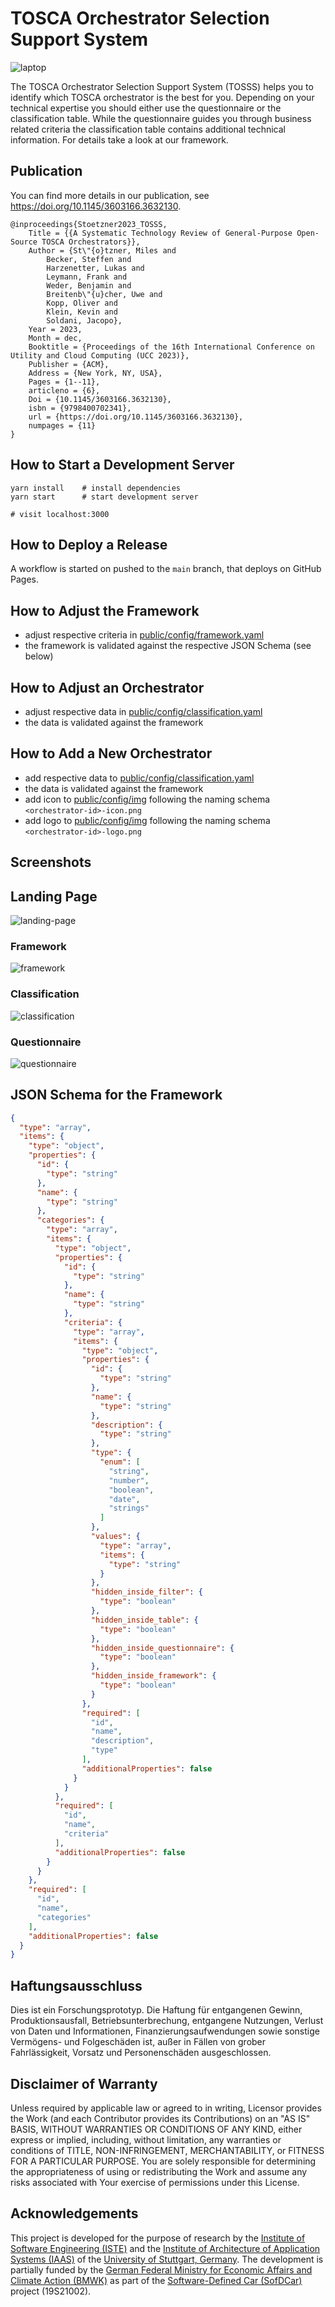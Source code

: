 # TOSCA Orchestrator Selection Support System

![laptop](assets/hero.png)

The TOSCA Orchestrator Selection Support System (TOSSS) helps you to identify which TOSCA orchestrator is the best for
you. Depending on your technical expertise you should either use the questionnaire or the classification table. While
the
questionnaire guides you through business related criteria the classification table contains additional technical
information. For details take a look at our framework.

## Publication 

You can find more details in our publication, see https://doi.org/10.1145/3603166.3632130.

````
@inproceedings{Stoetzner2023_TOSSS,
    Title = {{A Systematic Technology Review of General-Purpose Open-Source TOSCA Orchestrators}},
    Author = {St\"{o}tzner, Miles and 
        Becker, Steffen and 
        Harzenetter, Lukas and 
        Leymann, Frank and
        Weder, Benjamin and
        Breitenb\"{u}cher, Uwe and
        Kopp, Oliver and
        Klein, Kevin and
        Soldani, Jacopo},
    Year = 2023,
    Month = dec,
    Booktitle = {Proceedings of the 16th International Conference on Utility and Cloud Computing (UCC 2023)},
    Publisher = {ACM},
    Address = {New York, NY, USA},
    Pages = {1--11},
    articleno = {6},
    Doi = {10.1145/3603166.3632130},
    isbn = {9798400702341},
    url = {https://doi.org/10.1145/3603166.3632130},
    numpages = {11}
}
````

## How to Start a Development Server

```shell
yarn install    # install dependencies
yarn start      # start development server

# visit localhost:3000
```

## How to Deploy a Release

A workflow is started on pushed to the `main` branch, that deploys on GitHub Pages.

## How to Adjust the Framework

- adjust respective criteria in [public/config/framework.yaml](public/config/framework.yaml)
- the framework is validated against the respective JSON Schema (see below)

## How to Adjust an Orchestrator

- adjust respective data in [public/config/classification.yaml](public/config/classification.yaml)
- the data is validated against the framework

## How to Add a New Orchestrator

- add respective data to [public/config/classification.yaml](public/config/classification.yaml)
- the data is validated against the framework
- add icon to [public/config/img](public/config/img) following the naming schema `<orchestrator-id>-icon.png`
- add logo to [public/config/img](public/config/img) following the naming schema `<orchestrator-id>-logo.png`

## Screenshots

## Landing Page

![landing-page](assets/landing-page.png)

### Framework

![framework](assets/framework.png)

### Classification

![classification](assets/classification.png)

### Questionnaire

![questionnaire](assets/questionnaire.png)

## JSON Schema for the Framework

```json
{
  "type": "array",
  "items": {
    "type": "object",
    "properties": {
      "id": {
        "type": "string"
      },
      "name": {
        "type": "string"
      },
      "categories": {
        "type": "array",
        "items": {
          "type": "object",
          "properties": {
            "id": {
              "type": "string"
            },
            "name": {
              "type": "string"
            },
            "criteria": {
              "type": "array",
              "items": {
                "type": "object",
                "properties": {
                  "id": {
                    "type": "string"
                  },
                  "name": {
                    "type": "string"
                  },
                  "description": {
                    "type": "string"
                  },
                  "type": {
                    "enum": [
                      "string",
                      "number",
                      "boolean",
                      "date",
                      "strings"
                    ]
                  },
                  "values": {
                    "type": "array",
                    "items": {
                      "type": "string"
                    }
                  },
                  "hidden_inside_filter": {
                    "type": "boolean"
                  },
                  "hidden_inside_table": {
                    "type": "boolean"
                  },
                  "hidden_inside_questionnaire": {
                    "type": "boolean"
                  },
                  "hidden_inside_framework": {
                    "type": "boolean"
                  }
                },
                "required": [
                  "id",
                  "name",
                  "description",
                  "type"
                ],
                "additionalProperties": false
              }
            }
          },
          "required": [
            "id",
            "name",
            "criteria"
          ],
          "additionalProperties": false
        }
      }
    },
    "required": [
      "id",
      "name",
      "categories"
    ],
    "additionalProperties": false
  }
}
```

## Haftungsausschluss

Dies ist ein Forschungsprototyp. Die Haftung für entgangenen Gewinn, Produktionsausfall, Betriebsunterbrechung,
entgangene Nutzungen, Verlust von Daten und Informationen, Finanzierungsaufwendungen sowie sonstige Vermögens- und
Folgeschäden ist, außer in Fällen von grober Fahrlässigkeit, Vorsatz und Personenschäden ausgeschlossen.

## Disclaimer of Warranty

Unless required by applicable law or agreed to in writing, Licensor provides the Work (and each Contributor provides its
Contributions) on an "AS IS" BASIS, WITHOUT WARRANTIES OR CONDITIONS OF ANY KIND, either express or implied, including,
without limitation, any warranties or conditions of TITLE, NON-INFRINGEMENT, MERCHANTABILITY, or FITNESS FOR A
PARTICULAR PURPOSE. You are solely responsible for determining the appropriateness of using or redistributing the Work
and assume any risks associated with Your exercise of permissions under this License.


## Acknowledgements

This project is developed for the purpose of research by the [Institute of Software Engineering (ISTE)](https://www.iste.uni-stuttgart.de) and the [Institute of Architecture of Application Systems (IAAS)](https://www.iaas.uni-stuttgart.de) of the [University of Stuttgart, Germany](https://www.uni-stuttgart.de).
The development is partially funded by the [German Federal Ministry for Economic Affairs and Climate Action (BMWK)](https://www.bmwk.de/Navigation/EN/Home/home.html) as part of the [Software-Defined Car (SofDCar)](https://sofdcar.de) project (19S21002).
